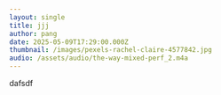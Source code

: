```yaml
---
layout: single
title: jjj
author: pang
date: 2025-05-09T17:29:00.000Z
thumbnail: /images/pexels-rachel-claire-4577842.jpg
audio: /assets/audio/the-way-mixed-perf_2.m4a
---
```

dafsdf
